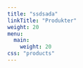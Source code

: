 ```yaml
---
title: "ssdsada"
linkTitle: "Produkter"
weight: 20
menu:
  main:
    weight: 20
css: "products"
---
```




